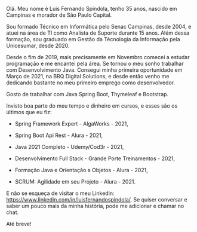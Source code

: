 Olá. Meu nome é Luis Fernando Spindola, tenho 35 anos, nascido em Campinas e morador de São Paulo Capital.

Sou formado Técnico em Informática pelo Senac Campinas, desde 2004, e atuei na área de TI como Analista de Suporte durante 15 anos. Além dessa formação, sou graduado em Gestão da Técnologia da Informação pela Unicesumar, desde 2020.

Desde o fim de 2019, mais precisamente em Novembro comecei a estudar programação e me encantei pela área. Se tornou o meu sonho trabalhar com Desenvolvimento Java. Consegui minha primeira oportunidade em Março de 2021, na BRQ Digital Solutions, e desde então venho me dedicando bastante no meu primeiro emprego como desenvolvedor.

Gosto de trabalhar com Java Spring Boot, Thymeleaf e Bootstrap.

Invisto boa parte do meu tempo e dinheiro em cursos, e esses são os últimos que eu fiz:

- Spring Framework Expert - AlgaWorks - 2021,

- Spring Boot Api Rest - Alura - 2021,

- Java 2021 Completo - Udemy/Cod3r - 2021,

- Desenvolvimento Full Stack - Grande Porte Treinamentos - 2021,

- Formação Java e Orientação a Objetos - Alura - 2021,

- SCRUM: Agilidade em seu Projeto - Alura - 2021.


E não se esqueça de visitar o meu Linkedin: https://www.linkedin.com/in/luisfernandospindola/. Se quiser conversar e saber um pouco mais da minha história, pode me adicionar e chamar no chat.

Até breve!



<!--
**luisfernandospindola/luisfernandospindola** is a ✨ _special_ ✨ repository because its `README.md` (this file) appears on your GitHub profile.

Here are some ideas to get you started:

- 🔭 I’m currently working on ...
- 🌱 I’m currently learning ...
- 👯 I’m looking to collaborate on ...
- 🤔 I’m looking for help with ...
- 💬 Ask me about ...
- 📫 How to reach me: ...
- 😄 Pronouns: ...
- ⚡ Fun fact: ...
-->
